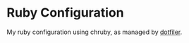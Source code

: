 # Ruby Configuration

My ruby configuration using chruby, as managed by [dotfiler](https://github.com/svetlyak40wt/dotfiler).
